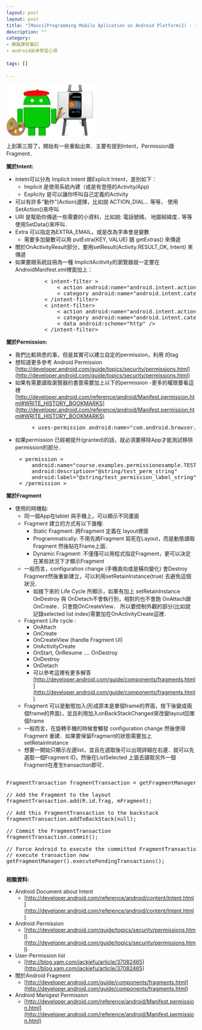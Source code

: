 ```yaml
---
layout: post
layout: post
title: "[Moocs]Programming Mobile Aplication on Android Platform(2) - Intent/Permission/Fragment"
description: ""
category: 
- 網路課程筆記 
- android安卓學習心得

tags: []

---
```


![image](../images/2014/Android_ICON.jpg)

上到第三周了，開始有一些重點出來．主要有提到Intent，Permission跟 Fragment．

**關於Intent:**

- Intetn可以分為 Implicit Intent 跟Explicit Intent，差別如下：
    - Implicit 是使用系統內建（或是有登陸的Activity/App)
    - Explicity 是可以讓你呼叫自己定義的Activity
- 可以有許多"動作"(Action)選擇，比如說 ACTION_DIAL... 等等， 使用SetAction()來呼叫
- URI 是幫助你傳遞一些需要的小資料，比如說: 電話號碼， 地圖經緯度.. 等等 使用SetData()來呼叫．
- Extra 可以指定為EXTRA_EMAIL，或是改為字串會是變數
    - 需要多加變數可以用  putExtra(KEY, VALUE)  跟 getExtras() 來傳遞    
- 關於OnActivityResult部分，要用setResult(Activity.RESULT_OK, Intent) 來傳遞
- 如果要跟系統註冊為一種 ImplicitAcitivity的瀏覽器就一定要在AndroidManifest.xml裡面加上：
<pre class="prettyprint">
            < intent-filter >
                < action android:name="android.intent.action.MAIN" />
                < category android:name="android.intent.category.LAUNCHER" />
            < /intent-filter>  
            < intent-filter>
                < action android:name="android.intent.action.VIEW" />
				< category android:name="android.intent.category.DEFAULT" />
                < data android:scheme="http" />
            < /intent-filter>    
</pre>
    
**關於Permission:**

- 我們比較熟悉的事<uses-permission>，但是其實可以建立自定的permission，利用 <permission>的tag
- 想知道更多參考 Android Permission [http://developer.android.com/guide/topics/security/permissions.html](http://developer.android.com/guide/topics/security/permissions.html)
- 如果有需要讀取瀏覽器的書簽需要加上以下的permission
    -更多的權限要看這裡 [http://developer.android.com/reference/android/Manifest.permission.html#WRITE_HISTORY_BOOKMARKS](http://developer.android.com/reference/android/Manifest.permission.html#WRITE_HISTORY_BOOKMARKS)
<pre class="prettyprint">
    	< uses-permission android:name="com.android.browser.permission.READ_HISTORY_BOOKMARKS" />
</pre>    
    
- 如果permission 已經被提升(granted)的話，就必須要移除App才能測試移除permission的部分．

<pre class="prettyprint">
    < permission >
        android:name="course.examples.permissionexample.TEST_PERM"
        android:description="@string/test_perm_string"
        android:label="@string/test_permission_label_string" >
    < /permission >
</pre>    

**關於Fragment**

- 使用的時機點:
    - 同一個App在tablet 與手機上，可以顯示不同畫面
    - Fragment 建立的方式有以下幾種:
        - Static Fragment:  將Fragment 定義在 layout裡面
        - Programmatically: 不用先將Fragment 寫死在Layout，而是動態讀取Fragment 然後貼在Frame上面．
        - Dynamic Fragment: 不僅僅可以用程式指定Fragment，更可以決定在某些狀況下才顯示Fragment
    - 一般而言，configuration change (手機直向或是橫向變化) 會Destroy Fragment然後重新建立，可以利用setRetainInstance(true) 去避免這個狀況．   
        - 如接下來的 Life Cycle 所顯示，如果有加上 setRetainInstance OnDestroy 與 OnDetach不會執行到，相對的也不會跑 OnAttach跟 OnCreate．只會跑OnCreateView． 所以要控制外觀的部分(比如說記錄selected list index)需要加在OnActivityCreate這裡．
    - Fragment Life cycle :
        - OnAttach 
        - OnCreate
        - OnCreateView  (handle Fragment UI)
        - OnActivityCreate
        - OnStart, OnResume ....  OnDestroy
        - OnDestroy
        - OnDetach
        - 可以參考這裡有更多解答 [http://developer.android.com/guide/components/fragments.html](http://developer.android.com/guide/components/fragments.html)
    - Fragment 可以是動態加入(形成原本是單個frame的界面，按下後變成兩個frame的界面)，並且利用加入onBackStackChanged來改變layout回單個frame
    - 一般而言，在旋轉手機的時候會觸發 configuration change 然後使得Fragment 重建．如果要保留Fragment的狀態需要加上setRetainInstance 
    - 想要一開始只顯示左邊list，並且在選取後可以出現詳細在右邊．就可以先選取一個Fragment ID，然後在ListSelected 上面去讀取另外一個Fragment在產生transaction即可．              
    
<pre class="prettyprint">    
FragmentTransaction fragmentTransaction = getFragmentManager().beginTransaction();
			
// Add the Fragment to the layout
fragmentTransaction.add(R.id.frag, mFragment);
			
// Add this FragmentTransaction to the backstack
fragmentTransaction.addToBackStack(null);
			
// Commit the FragmentTransaction
fragmentTransaction.commit();
			
// Force Android to execute the committed FragmentTransaction
// execute transaction now
getFragmentManager().executePendingTransactions();    

</pre>

**相關資料:** 

- Android Document about Intent
    - [http://developer.android.com/reference/android/content/Intent.html](http://developer.android.com/reference/android/content/Intent.html)    
-  Android Permission 
    -  [http://developer.android.com/guide/topics/security/permissions.html](http://developer.android.com/guide/topics/security/permissions.html)
-  User-Permission list
    - [http://blog.yam.com/jackiefu/article/37082465](http://blog.yam.com/jackiefu/article/37082465)     
- 關於Android Fragment
    - [http://developer.android.com/guide/components/fragments.html](http://developer.android.com/guide/components/fragments.html)
- Android Manigest Permission
    - [http://developer.android.com/reference/android/Manifest.permission.html](http://developer.android.com/reference/android/Manifest.permission.html)           
